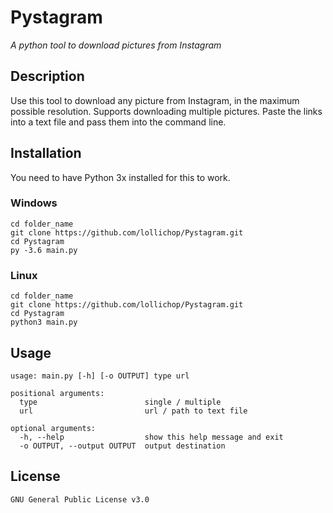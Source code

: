 # Pystagram
_A python tool to download pictures from Instagram_

## Description

Use this tool to download any picture from Instagram, in the maximum possible resolution. Supports downloading multiple pictures. Paste the links into a text file and pass them into the command line.


## Installation

You need to have Python 3x installed for this to work.

### Windows
```
cd folder_name 
git clone https://github.com/lollichop/Pystagram.git
cd Pystagram
py -3.6 main.py
```

### Linux
```
cd folder_name
git clone https://github.com/lollichop/Pystagram.git
cd Pystagram
python3 main.py
```

## Usage

```
usage: main.py [-h] [-o OUTPUT] type url

positional arguments:
  type                        single / multiple
  url                         url / path to text file

optional arguments:
  -h, --help                  show this help message and exit
  -o OUTPUT, --output OUTPUT  output destination
```

## License
`GNU General Public License v3.0`
